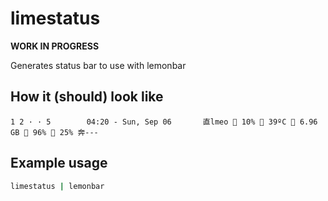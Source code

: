 # limestatus

**WORK IN PROGRESS**

Generates status bar to use with lemonbar

## How it (should) look like

```
1 2 · · 5        04:20 - Sun, Sep 06       直lmeo  10%  39ºC ﬙ 6.96 GB  96%  25% 奔---
```

## Example usage

```sh
limestatus | lemonbar
```
